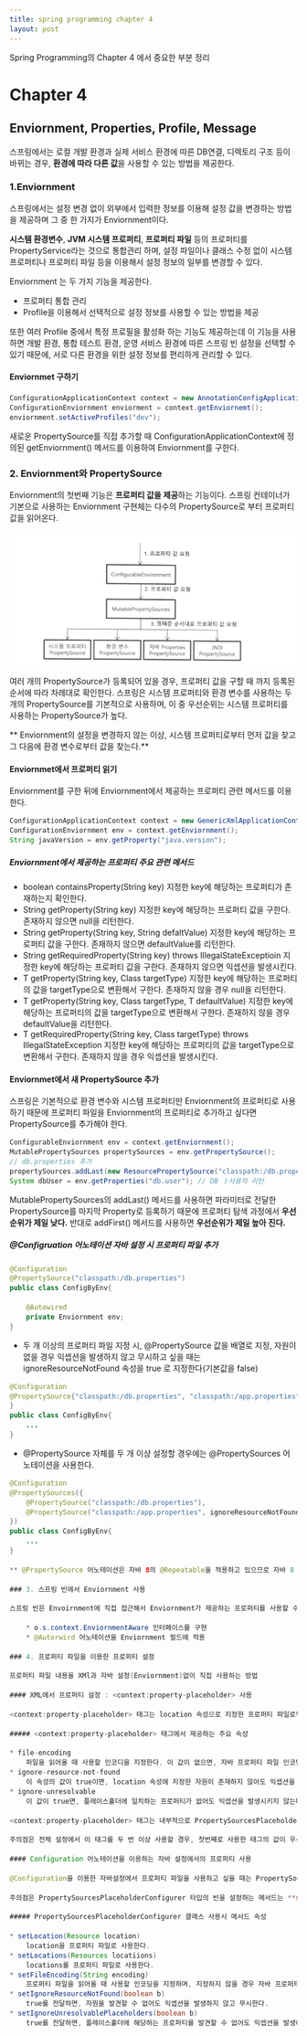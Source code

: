 ```yaml
---
title: spring programming chapter 4
layout: post
---
```

Spring Programming의 Chapter 4 에서 중요한 부분 정리 

# Chapter 4

## Enviornment, Properties, Profile, Message

스프링에서는 로컬 개발 환경과 실제 서비스 환경에 따른 DB연결, 디렉토리 구조 등이 바뀌는 경우, **환경에 따라 다른 값**을 사용할 수 있는 방법을 제공한다.

### 1.Enviornment

스프링에서는 설정 변경 없이 외부에서 입력한 정보를 이용해 설정 값을 변경하는 방법을 제공하며 그 중 한 가지가 Enviornment이다.

**시스템 환경변수**, **JVM 시스템 프로퍼티**, **프로퍼티 파일** 등의 프로퍼티를 PropertyService라는 것으로 통합관리 하며, 설정 파일이나 클래스 수정 없이 시스템 프로퍼티나 프로퍼티 파일 등을 이용해서 설정 정보의 일부를 변경할 수 있다.

Enviornment 는 두 가지 기능을 제공한다.

* 프로퍼티 통합 관리
* Profile을 이용해서 선택적으로 설정 정보를 사용할 수 있는 방법을 제공

또한 여러 Profile 중에서 특정 프로필을 활성화 하는 기능도 제공하는데 이 기능을 사용하면 개발 환경, 통합 테스트 환경, 운영 서비스 환경에 따른 스프링 빈 설정을 선택할 수 있기 때문에, 서로 다른 환경을 위한 설정 정보를 편리하게 관리할 수 있다.

#### Enviornmet 구하기 

```java
ConfigurationApplicationContext context = new AnnotationConfigApplicationContext();
ConfigurationEnviornment enviorment = context.getEnviornemt();
enviornment.setActiveProfiles("dev");
```

새로운 PropertySource를 직접 추가할 때 ConfigurationApplicationContext에 정의된 getEnviornment() 메서드를 이용하여 Enviornment를 구한다.

### 2. Enviornment와 PropertySource

Enviornment의 첫번째 기능은 **프로퍼티 값을 제공**하는 기능이다. 스프링 컨테이너가 기본으로 사용하는 Enviornment 구현체는 다수의 PropertySource로 부터 프로퍼티 값을 읽어온다.

![spring_5](/archive/spring_5.PNG "spring_5")

여러 개의 PropertySource가 등록되어 있을 경우, 프로퍼티 값을 구할 때 까지 등록된 순서에 따라 차례대로 확인한다. 스프링은 시스템 프로퍼티와 환경 변수를 사용하는 두 개의 PropertySource를 기본적으로 사용하며, 이 중 우선순위는 시스템 프로퍼티를 사용하는 PropertySource가 높다.

** Enviornment의 설정을 변경하지 않는 이상, 시스템 프로퍼티로부터 먼저 값을 찾고 그 다음에 환경 변수로부터 값을 찾는다.**

#### Enviornmet에서 프로퍼티 읽기

Enviornment를 구한 뒤에 Enviornment에서 제공하는 프로퍼티 관련 메서드를 이용한다.

```java
ConfigurationApplicationContext context = new GenericXmlApplicationContext();
ConfigurationEnviornment env = context.getEnviornment();
String javaVersion = env.getProperty("java.version");
```

##### Enviornment에서 제공하는 프로퍼티 주요 관련 메서드

* boolean containsProperty(String key)
	지정한 key에 해당하는 프로퍼티가 존재하는지 확인한다.
* String getProperty(String key)
	지정한 key에 해당하는 프로퍼티 값을 구한다. 존재하지 않으면 null을 리턴한다.	
* String getProperty(String key, String defaltValue)
	지정한 key에 해당하는 프로퍼티 값을 구한다. 존재하지 않으면 defaultValue를 리턴한다.	
* String getRequiredProperty(String key) throws IllegalStateExceptioin
	지정한 key에 해당하는 프로퍼티 값을 구한다. 존재하지 않으면 익셉션을 발생시킨다.
* <T> T getProperty(String key, Class<T> targetType)
	지정한 key에 해당하는 프로퍼티의 값을 targetType으로 변환해서 구한다. 존재하지 않을 경우 null을 리턴한다.
* <T> T getProperty(String key, Class<T> targetType, T defaultValue)
	지정한 key에 해당하는 프로퍼티의 값을 targetType으로 변환해서 구한다. 존재하지 않을 경우 defaultValue을 리턴한다.
* <T> T getRequiredProperty(String key, Class<T> targetType) throws IllegalStateException
	지정한 key에 해당하는 프로퍼티의 값을 targetType으로 변환해서 구한다. 존재하지 않을 경우 익셉션을 발생시킨다.

#### Enviornmet에서 새 PropertySource 추가

스프링은 기본적으로 환경 변수와 시스템 프로퍼티만 Enviornment의 프로퍼티로 사용하기 때문에 프로퍼티 파일을 Enviornment의 프로퍼티로 추가하고 싶다면 PropertySource를 추가해야 한다.

```java
ConfigurableEnviornment env = context.getEnviornment();
MutablePropertySources propertySources = env.getPropertySource();
// db.properties 추가
propertySources.addLast(new ResourcePropertySource("classpath:/db.properties"));
System dbUser = env.getProperties("db.user"); // DB ㅏ사용자 리턴
```
MutablePropertySources의 addLast() 메서드를 사용하면 파라미터로 전달한 PropertySource를 마지막 Property로 등록하기 때문에 프로퍼티 탐색 과정에서 **우선순위가 제일 낮다.** 반대로 addFirst() 메서드를 사용하면 **우선순위가 제일 높아 진다.**

##### @Configruation 어노테이션 자바 설정 시 프로퍼티 파일 추가

```java
@Configuration
@PropertySource("classpath:/db.properties")
public class ConfigByEnv{

	@Autowired
	private Enviornment env;
}
```
* 두 개 이상의 프로퍼티 파일 지정 시, @PropertySource 값을 배열로 지정, 자원이 없을 경우 익셉션을 발생하지 않고 무시하고 싶을 때는 ignoreResourceNotFound 속성을 true 로 지정한다(기본값을 false)

```java
@Configuration
@PropertySource{"classpath:/db.properties", "classpath:/app.properties", ignoreResourceNotFound = true
}
public class ConfigByEnv{
	...
}
```
* @PropertySource 자체를 두 개 이상 설정할 경우에는 @PropertySources 어노테이션을 사용한다.

```java
@Configuration
@PropertySources({
	@PropertySource("classpath:/db.properties"),
	@PropertySource("classpath:/app.properties", ignoreResourceNotFound = true)	
})
public class ConfigByEnv{
	...
}

** @PropertySource 어노테이션은 자바 8의 @Repeatable을 적용하고 있으므로 자바 8 사용 시 @PropertySource 어노테이션을 어러 개 지정이 가능하다.

### 3. 스프링 빈에서 Enviornment 사용

스프링 빈은 Envoirnment에 직접 접근해서 Enviornment가 제공하는 프로퍼티를 사용할 수 있으며, 2가지 방법을 제공한다

	* o.s.context.EnviornmentAware 인터페이스를 구현
	* @Autorwird 어노테이션을 Enviornment 필드에 적용

### 4. 프로퍼티 파일을 이용한 프로퍼티 설정

프로퍼티 파일 내용을 XMl과 자바 설정(Enviornment)없이 직접 사용하는 방법

#### XML에서 프로퍼티 설정 : <context:property-placeholder> 사용

<context:property-placeholder> 태그는 location 속성으로 지정한 프로퍼티 파일로부터 정보를 읽어와 빈 설정에 입력한 플레이스홀더(${프로퍼티명})의 값을 프로퍼티 파일에 존재하는 값으로 변경한다. 플레이스홀더는 ${} 사이에 사용할 프로퍼티 이름을 지정하며, <context:property-placeholder>는 플레이스홀더를 동일한 이름을 값는 프로퍼티의 값으로 치환하므로 XML 설정을 사용한 것과 같은 결과를 생성한다.

##### <context:property-placeholder> 태그에서 제공하는 주요 속성

* file-encoding
	파일을 읽어올 때 사용할 인코디을 지정한다. 이 값이 없으면, 자바 프로퍼티 파일 인코딩을 따른다(JDK에서 제공하는 native2ascii 도구를 이용해서 생성 가능한 인코딩)
* ignore-resource-not-found
	이 속성의 값이 true이면, location 속성에 지정한 자원이 존재하지 않아도 익셉션을 발생시키지 않는다. false 시 자원이 존재하지 않으면 익셉션을 발생시킨다(기본 false)
* ignore-unresolvable
	이 값이 true면, 플레이스홀더에 일치하는 프로퍼티가 없어도 익셉션을 발생시키지 않는다. false면 플레이스홀더와 일치하는 프로퍼티가 없을 경우 익셉션을 발생시킨다(기본 false)

<context:property-placeholder> 태그는 내부적으로 PropertySourcesPlaceholderConfigurer를 빈으로 등록하며, PropertySourcesPlaceholderConfigurer는 location으로 지정한 파일에서 프로퍼티 값을 찾을 수 없는 경우 Enviornment의 프로퍼티를 확인하며, Enviornment가 해당 프로퍼티를 갖고 있으면 그 값을 사용한다.

주의점은 전체 설정에서 이 태그를 두 번 이상 사용할 경우, 첫번째로 사용한 태그의 값이 우선순위를 갖게 된다.

#### Configuration 어노테이션을 이용하는 자바 설정에서의 프로퍼티 사용

@Configuration을 이용한 자바설정에서 프로퍼티 파일을 사용하고 싶을 때는 PropertySourcesPlaceholderConfigurer와 @Value 어노테이션을 함께 사용한다.

주의점은 PropertySourcesPlaceholderConfigurer 타입의 빈을 설정하는 메서드는 **static 메서드** 이므로, 특수한 목적의 빈이기 때문에 정적 메서드로 지정하지 않으면 원하는 방식으로 동작이 되지 않는다.

##### PropertySourcesPlaceholderConfigurer 클래스 사용시 메서드 속성

* setLocation(Resource location)
	location을 프로퍼티 파일로 사용한다.
* setLocations(Resources locatiions) 
	locations를 프로퍼티 파일로 사용한다.
* setFileEncoding(String encoding)
	프로퍼티 파일을 읽어올 때 사용할 인코딩을 지정하며, 지정하지 않을 경우 자바 프로퍼티 파일 인코딩을 따른다.
* setIgnoreResourceNotFound(boolean b)
	true를 전달하면, 자원을 발견할 수 없어도 익셉션을 발생하지 않고 무시한다.
* setIgnoreUnresolvablePlaceholders(boolean b)
	true를 전달하면, 플레이스홀더에 해당하는 프로퍼티를 발견할 수 없어도 익셉션을 발생하지 않고 무시한다.
	




